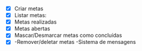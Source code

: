 - [x] Criar metas
- [x] Listar metas:
- [x] Metas realizadas
- [x]   Metas abertas
- [x] Mascar/Desmarcar metas como concluídas
- [x]   -Remover/deletar metas
      -Sistema de mensagens
